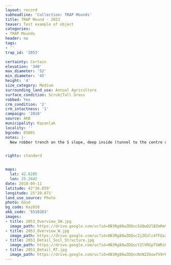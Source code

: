 ```yaml
---
layout: record
subheadline: 'Collection: TRAP Mounds'
title: TRAP Mound - 2053
teaser: Test example of object
categories:
- TRAP Mounds
header: no
tags:
- ''
trap_id: '2053'

certainty: Certain
elevation: '340'
max_diameter: '52'
min_diameter: '45'
height: '4'
size_category: Medium
surrounding_land_use: Annual Agriculture
surface_condition: Scrub|Tall Grass
robbed: Yes
crm_condition: '2'
crm_intactness: '1'
campaign: '2010'
source: AKB
municipality: Kazanlak
locality: ''
bgcode: DS001
notes: |-
  New robber trench on the S slope, deep inside (tunnel to the centre of the mound 220x170), overgrown with scrub, access easy, prehistoric shards in robbers' trench. Old trench on top 1.5mx1.5mx0.30m, bones in profile.


rights: standard


maps:
  lat: 42.6285
  lon: 25.2442
date: 2018-04-11
latitude: 42°36.859'
longitude: 25°20.871'
land_use_source: Photo
photo: Good
bg_code: Kaz010
akb_code: '5510263'
images:
- title: 2053_Overview_SW.jpg
  image_path: https://drive.google.com/uc?id=0B3Rg88wZDQscSUQwQ2lBZmRmV0k
- title: 2053_Overview_W.jpg
  image_path: https://drive.google.com/uc?id=0B3Rg88wZDQscZjZEUlc4TFQxa0U
- title: 2053_Detail_Soil_Structure.jpg
  image_path: https://drive.google.com/uc?id=0B3Rg88wZDQscY2lVRGpTSWRiMHc
- title: 2053_Detail_RT.jpg
  image_path: https://drive.google.com/uc?id=0B3Rg88wZDQscNnNZZGowTV9rRTg
---
```

